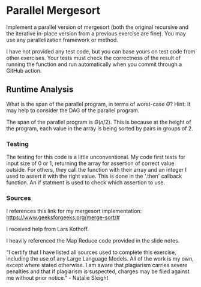 # Parallel Mergesort

Implement a parallel version of mergesort (both the original recursive and the
iterative in-place version from a previous exercise are fine). You may use any
parallelization framework or method.

I have not provided any test code, but you can base yours on test code from
other exercises. Your tests must check the correctness of the result of running
the function and run automatically when you commit through a GitHub action.

## Runtime Analysis

What is the span of the parallel program, in terms of worst-case $\Theta$? Hint:
It may help to consider the DAG of the parallel program.

The span of the parallel program is $\Theta(n/2)$. This is because at the height of the program, each value in the array is being sorted by pairs in groups of 2. 


### Testing

The testing for this code is a little unconventional. My code first tests for input size of 0 or 1, returning the array for assertion of correct value outside. For others, they call the function with their array and an integer I used to assert it with the right value. This is done in the '.then' callback function. An if statment is used to check which assertion to use.

### Sources

I references this link for my mergesort implementation: https://www.geeksforgeeks.org/merge-sort/# 

I received help from Lars Kothoff.

I heavily referenced the Map Reduce code provided in the slide notes. 

“I certify that I have listed all sources used to complete this exercise, including the use of any Large Language Models. All of the work is my own, except where stated otherwise. I am aware that plagiarism carries severe penalties and that if plagiarism is suspected, charges may be filed against me without prior notice.” - Natalie Sleight
